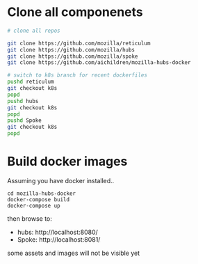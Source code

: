 # Clone all componenets

``` bash
# clone all repos

git clone https://github.com/mozilla/reticulum
git clone https://github.com/mozilla/hubs
git clone https://github.com/mozilla/spoke
git clone https://github.com/aichildren/mozilla-hubs-docker

# switch to k8s branch for recent dockerfiles
pushd reticulum
git checkout k8s
popd
pushd hubs
git checkout k8s
popd
pushd Spoke
git checkout k8s
popd

```

# Build docker images

Assuming you have docker installed..

```
cd mozilla-hubs-docker
docker-compose build
docker-compose up
```

then browse to:

- hubs: http://localhost:8080/
- Spoke: http://localhost:8081/

some assets and images will not be visible yet
